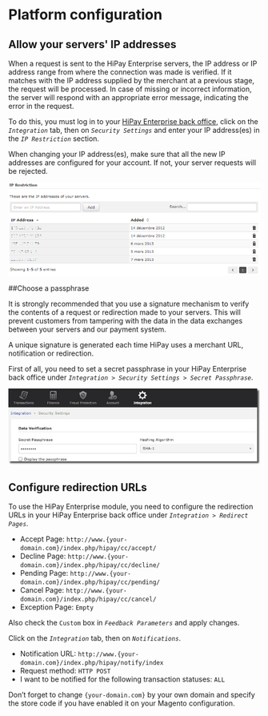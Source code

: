 # Platform configuration

## Allow your servers' IP addresses

When a request is sent to the HiPay Enterprise servers, the IP address or IP address range from where the connection was made is
verified. If it matches with the IP address supplied by the merchant at a previous stage, the request will be processed. In case of missing or incorrect information, the server will respond with an appropriate error message, indicating the error in the request.

To do this, you must log in to your [HiPay Enterprise back office](https://merchant.hipay-tpp.com), click on the *`Integration`* tab, then on *`Security Settings`* and enter your IP address(es) in the *`IP Restriction`* section.


<div class="alert alert-warning">
	<i class="fa fa-warning"></i>
	When changing your IP address(es), make sure that all the new IP addresses are configured for your account. If not, your server requests will be rejected.
</div>


![ip](images/image6.png)

##Choose a passphrase

It is strongly recommended that you use a signature mechanism to verify the contents of a request or redirection made to your servers. This will prevent customers from tampering with the data in the data exchanges between your servers and our payment system.

A unique signature is generated each time HiPay uses a merchant URL, notification or redirection.

First of all, you need to set a secret passphrase in your HiPay Enterprise back office under *`Integration > Security Settings > Secret Passphrase`*.

![passphrase](images/image7.jpg)

## Configure redirection URLs

To use the HiPay Enterprise module, you need to configure the redirection URLs in your HiPay Enterprise back office under
*`Integration > Redirect Pages`*.

-   Accept Page: `http://www.{your-domain.com}/index.php/hipay/cc/accept/`
-   Decline Page: `http://www.{your-domain.com}/index.php/hipay/cc/decline/`
-   Pending Page: `http://www.{your-domain.com}/index.php/hipay/cc/pending/`
-   Cancel Page: `http://www.{your-domain.com}/index.php/hipay/cc/cancel/`
-   Exception Page: `Empty`

Also check the `Custom` box in *`Feedback Parameters`* and apply changes.

Click on the *`Integration`* tab, then on *`Notifications`*.

-   Notification URL: `http://www.{your-domain.com}/index.php/hipay/notify/index`
-   Request method: `HTTP POST`
-   I want to be notified for the following transaction statuses: `ALL`

Don’t forget to change `{your-domain.com}` by your own domain and specify the store code if you have enabled it on your Magento configuration.
